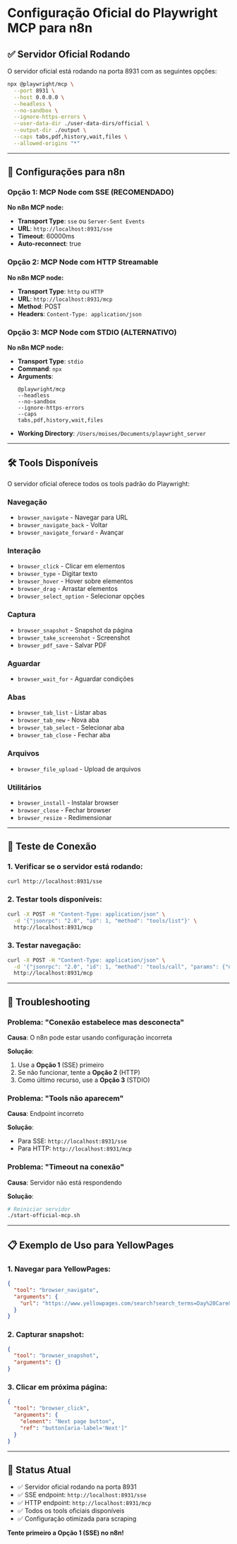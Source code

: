 # Configuração Oficial do Playwright MCP para n8n

## ✅ Servidor Oficial Rodando

O servidor oficial está rodando na porta 8931 com as seguintes opções:

```bash
npx @playwright/mcp \
  --port 8931 \
  --host 0.0.0.0 \
  --headless \
  --no-sandbox \
  --ignore-https-errors \
  --user-data-dir ./user-data-dirs/official \
  --output-dir ./output \
  --caps tabs,pdf,history,wait,files \
  --allowed-origins "*"
```

---

## 🎯 Configurações para n8n

### Opção 1: MCP Node com SSE (RECOMENDADO)

**No n8n MCP node:**
- **Transport Type**: `sse` ou `Server-Sent Events`
- **URL**: `http://localhost:8931/sse`
- **Timeout**: 60000ms
- **Auto-reconnect**: true

### Opção 2: MCP Node com HTTP Streamable

**No n8n MCP node:**
- **Transport Type**: `http` ou `HTTP`
- **URL**: `http://localhost:8931/mcp`
- **Method**: POST
- **Headers**: `Content-Type: application/json`

### Opção 3: MCP Node com STDIO (ALTERNATIVO)

**No n8n MCP node:**
- **Transport Type**: `stdio`
- **Command**: `npx`
- **Arguments**: 
  ```
  @playwright/mcp
  --headless
  --no-sandbox
  --ignore-https-errors
  --caps
  tabs,pdf,history,wait,files
  ```
- **Working Directory**: `/Users/moises/Documents/playwright_server`

---

## 🛠️ Tools Disponíveis

O servidor oficial oferece todos os tools padrão do Playwright:

### Navegação
- `browser_navigate` - Navegar para URL
- `browser_navigate_back` - Voltar
- `browser_navigate_forward` - Avançar

### Interação
- `browser_click` - Clicar em elementos
- `browser_type` - Digitar texto
- `browser_hover` - Hover sobre elementos
- `browser_drag` - Arrastar elementos
- `browser_select_option` - Selecionar opções

### Captura
- `browser_snapshot` - Snapshot da página
- `browser_take_screenshot` - Screenshot
- `browser_pdf_save` - Salvar PDF

### Aguardar
- `browser_wait_for` - Aguardar condições

### Abas
- `browser_tab_list` - Listar abas
- `browser_tab_new` - Nova aba
- `browser_tab_select` - Selecionar aba
- `browser_tab_close` - Fechar aba

### Arquivos
- `browser_file_upload` - Upload de arquivos

### Utilitários
- `browser_install` - Instalar browser
- `browser_close` - Fechar browser
- `browser_resize` - Redimensionar

---

## 🧪 Teste de Conexão

### 1. Verificar se o servidor está rodando:
```bash
curl http://localhost:8931/sse
```

### 2. Testar tools disponíveis:
```bash
curl -X POST -H "Content-Type: application/json" \
  -d '{"jsonrpc": "2.0", "id": 1, "method": "tools/list"}' \
  http://localhost:8931/mcp
```

### 3. Testar navegação:
```bash
curl -X POST -H "Content-Type: application/json" \
  -d '{"jsonrpc": "2.0", "id": 1, "method": "tools/call", "params": {"name": "browser_navigate", "arguments": {"url": "https://example.com"}}}' \
  http://localhost:8931/mcp
```

---

## 🔧 Troubleshooting

### Problema: "Conexão estabelece mas desconecta"

**Causa**: O n8n pode estar usando configuração incorreta

**Solução**:
1. Use a **Opção 1** (SSE) primeiro
2. Se não funcionar, tente a **Opção 2** (HTTP)
3. Como último recurso, use a **Opção 3** (STDIO)

### Problema: "Tools não aparecem"

**Causa**: Endpoint incorreto

**Solução**:
- Para SSE: `http://localhost:8931/sse`
- Para HTTP: `http://localhost:8931/mcp`

### Problema: "Timeout na conexão"

**Causa**: Servidor não está respondendo

**Solução**:
```bash
# Reiniciar servidor
./start-official-mcp.sh
```

---

## 📋 Exemplo de Uso para YellowPages

### 1. Navegar para YellowPages:
```json
{
  "tool": "browser_navigate",
  "arguments": {
    "url": "https://www.yellowpages.com/search?search_terms=Day%20Care&geo_location_terms=salt%20lake%20city"
  }
}
```

### 2. Capturar snapshot:
```json
{
  "tool": "browser_snapshot",
  "arguments": {}
}
```

### 3. Clicar em próxima página:
```json
{
  "tool": "browser_click",
  "arguments": {
    "element": "Next page button",
    "ref": "button[aria-label='Next']"
  }
}
```

---

## 🎯 Status Atual

- ✅ Servidor oficial rodando na porta 8931
- ✅ SSE endpoint: `http://localhost:8931/sse`
- ✅ HTTP endpoint: `http://localhost:8931/mcp`
- ✅ Todos os tools oficiais disponíveis
- ✅ Configuração otimizada para scraping

**Tente primeiro a Opção 1 (SSE) no n8n!** 